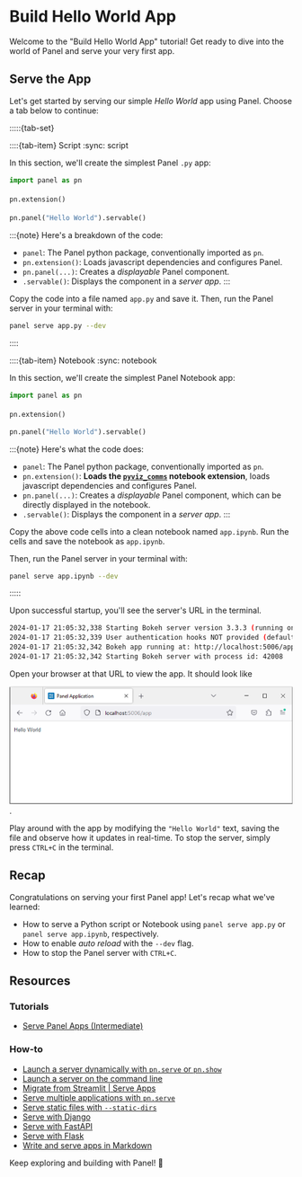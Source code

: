 # Build Hello World App

Welcome to the "Build Hello World App" tutorial! Get ready to dive into the world of Panel and serve your very first app.

## Serve the App

Let's get started by serving our simple *Hello World* app using Panel. Choose a tab below to continue:

:::::{tab-set}

::::{tab-item} Script
:sync: script

In this section, we'll create the simplest Panel `.py` app:

```python
import panel as pn

pn.extension()

pn.panel("Hello World").servable()
```

:::{note}
Here's a breakdown of the code:

- `panel`: The Panel python package, conventionally imported as `pn`.
- `pn.extension()`: Loads javascript dependencies and configures Panel.
- `pn.panel(...)`: Creates a *displayable* Panel component.
- `.servable()`: Displays the component in a *server app*.
:::

Copy the code into a file named `app.py` and save it. Then, run the Panel server in your terminal with:

```bash
panel serve app.py --dev
```

::::

::::{tab-item} Notebook
:sync: notebook

In this section, we'll create the simplest Panel Notebook app:

```python
import panel as pn

pn.extension()
```

```python
pn.panel("Hello World").servable()
```

:::{note}
Here's what the code does:

- `panel`: The Panel python package, conventionally imported as `pn`.
- `pn.extension()`: **Loads the [`pyviz_comms`](https://github.com/holoviz/pyviz_comms) notebook extension**, loads javascript dependencies and configures Panel.
- `pn.panel(...)`: Creates a *displayable* Panel component, which can be directly displayed in the notebook.
- `.servable()`: Displays the component in a *server app*.
:::

Copy the above code cells into a clean notebook named `app.ipynb`. Run the cells and save the notebook as `app.ipynb`.

Then, run the Panel server in your terminal with:

```bash
panel serve app.ipynb --dev
```

:::::

Upon successful startup, you'll see the server's URL in the terminal.

```bash
2024-01-17 21:05:32,338 Starting Bokeh server version 3.3.3 (running on Tornado 6.4)
2024-01-17 21:05:32,339 User authentication hooks NOT provided (default user enabled)
2024-01-17 21:05:32,342 Bokeh app running at: http://localhost:5006/app
2024-01-17 21:05:32,342 Starting Bokeh server with process id: 42008
```

Open your browser at that URL to view the app. It should look like

![Panel serve app](../../_static/images/panel-serve-py-app.png).

Play around with the app by modifying the `"Hello World"` text, saving the file and observe how it updates in real-time. To stop the server, simply press `CTRL+C` in the terminal.

## Recap

Congratulations on serving your first Panel app! Let's recap what we've learned:

- How to serve a Python script or Notebook using `panel serve app.py` or `panel serve app.ipynb`, respectively.
- How to enable *auto reload* with the `--dev` flag.
- How to stop the Panel server with `CTRL+C`.

## Resources

### Tutorials

- [Serve Panel Apps (Intermediate)](../intermediate/serve.md)

### How-to

- [Launch a server dynamically with `pn.serve` or `pn.show`](../../how_to/server/programmatic.md)
- [Launch a server on the command line](../../how_to/server/commandline.md)
- [Migrate from Streamlit | Serve Apps](../../how_to/streamlit_migration/index.md)
- [Serve multiple applications with `pn.serve`](../../how_to/server/multiple.md)
- [Serve static files with `--static-dirs`](../../how_to/server/static_files.md)
- [Serve with Django](../../how_to/integrations/Django.md)
- [Serve with FastAPI](../../how_to/integrations/FastAPI.md)
- [Serve with Flask](../../how_to/integrations/flask.md)
- [Write and serve apps in Markdown](../../how_to/editor/markdown.md)

Keep exploring and building with Panel! 🚀
